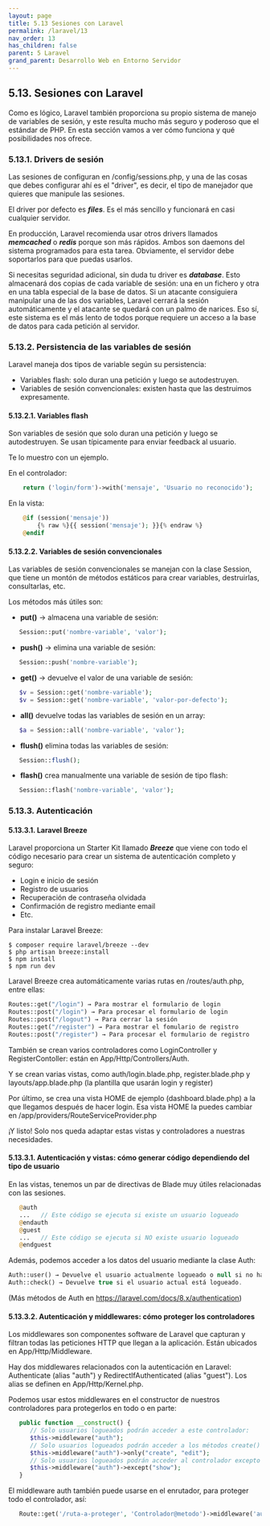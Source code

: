 ```yaml
---
layout: page
title: 5.13 Sesiones con Laravel
permalink: /laravel/13
nav_order: 13
has_children: false
parent: 5 Laravel
grand_parent: Desarrollo Web en Entorno Servidor
---
```


## 5.13. Sesiones con Laravel

Como es lógico, Laravel también proporciona su propio sistema de manejo de variables de sesión, y este resulta mucho más seguro y poderoso que el estándar de PHP. En esta sección vamos a ver cómo funciona y qué posibilidades nos ofrece.

### 5.13.1. Drivers de sesión

Las sesiones de configuran en /config/sessions.php, y una de las cosas que debes configurar ahí es el "driver", es decir, el tipo de manejador que quieres que manipule las sesiones.

El driver por defecto es ***files***. Es el más sencillo y funcionará en casi cualquier servidor.

En producción, Laravel recomienda usar otros drivers llamados ***memcached*** o ***redis*** porque son más rápidos. Ambos son daemons del sistema programados para esta tarea. Obviamente, el servidor debe soportarlos para que puedas usarlos.

Si necesitas seguridad adicional, sin duda tu driver es ***database***. Esto almacenará dos copias de cada variable de sesión: una en un fichero y otra en una tabla especial de la base de datos. Si un atacante consiguiera manipular una de las dos variables, Laravel cerrará la sesión automáticamente y el atacante se quedará con un palmo de narices. Eso sí, este sistema es el más lento de todos porque requiere un acceso a la base de datos para cada petición al servidor.

### 5.13.2. Persistencia de las variables de sesión

Laravel maneja dos tipos de variable según su persistencia:

* Variables flash: solo duran una petición y luego se autodestruyen.
* Variables de sesión convencionales: existen hasta que las destruimos expresamente.

#### 5.13.2.1. Variables flash

Son variables de sesión que solo duran una petición y luego se autodestruyen. Se usan típicamente para enviar feedback al usuario.

Te lo muestro con un ejemplo.

En el controlador:

```php
    return ('login/form')->with('mensaje', 'Usuario no reconocido');
```

En la vista:

```php
    @if (session('mensaje'))
        {% raw %}{{ session('mensaje'); }}{% endraw %}
    @endif
```

#### 5.13.2.2. Variables de sesión convencionales

Las variables de sesión convencionales se manejan con la clase Session, que tiene un montón de métodos estáticos para crear variables, destruirlas, consultarlas, etc.

Los métodos más útiles son:

* **put()** -> almacena una variable de sesión:

```php
   Session::put('nombre-variable', 'valor');
```

* **push()** -> elimina una variable de sesión:

```php
   Session::push('nombre-variable');
```

* **get()** -> devuelve el valor de una variable de sesión:

```php
   $v = Session::get('nombre-variable');
   $v = Session::get('nombre-variable', 'valor-por-defecto');
```

* **all()** devuelve todas las variables de sesión en un array:

```php
   $a = Session::all('nombre-variable', 'valor');
```

* **flush()** elimina todas las variables de sesión:

```php
   Session::flush();
```

* **flash()** crea manualmente una variable de sesión de tipo flash:

```php
   Session::flash('nombre-variable', 'valor');
```

### 5.13.3. Autenticación

#### 5.13.3.1. Laravel Breeze

Laravel proporciona un Starter Kit llamado ***Breeze*** que viene con todo el código necesario para crear un sistema de autenticación completo y seguro:

* Login e inicio de sesión
* Registro de usuarios
* Recuperación de contraseña olvidada
* Confirmación de registro mediante email
* Etc.

Para instalar Laravel Breeze:

```
$ composer require laravel/breeze --dev
$ php artisan breeze:install
$ npm install
$ npm run dev
```

Laravel Breeze crea automáticamente varias rutas en /routes/auth.php, entre ellas:

```php
Routes::get("/login") → Para mostrar el formulario de login
Routes::post("/login") → Para procesar el formulario de login
Routes::post("/logout") → Para cerrar la sesión
Routes::get("/register") → Para mostrar el fomulario de registro
Routes::post("/register") → Para procesar el formulario de registro
```

También se crean varios controladores como LoginController y RegisterContoller: están en App/Http/Controllers/Auth.

Y se crean varias vistas, como auth/login.blade.php, register.blade.php y layouts/app.blade.php (la plantilla que usarán login y register)

Por último, se crea una vista HOME de ejemplo (dashboard.blade.php) a la que llegamos después de hacer login. Esa vista HOME la puedes cambiar en /app/providers/RouteServiceProvider.php

¡Y listo! Solo nos queda adaptar estas vistas y controladores a nuestras necesidades.

#### 5.13.3.1. Autenticación y vistas: cómo generar código dependiendo del tipo de usuario

En las vistas, tenemos un par de directivas de Blade muy útiles relacionadas con las sesiones.

```php
   @auth
   ...   // Este código se ejecuta si existe un usuario logueado
   @endauth
   @guest
   ...   // Este código se ejecuta si NO existe usuario logueado
   @endguest
```

Además, podemos acceder a los datos del usuario mediante la clase Auth:

```php
Auth::user() → Devuelve el usuario actualmente logueado o null si no hay ninguna sesión abierta.
Auth::check() → Devuelve true si el usuario actual está logueado.
```

(Más métodos de Auth en https://laravel.com/docs/8.x/authentication)

#### 5.13.3.2. Autenticación y middlewares: cómo proteger los controladores

Los middlewares son componentes software de Laravel que capturan y filtran todas las peticiones HTTP que llegan a la aplicación.
Están ubicados en App/Http/Middleware.

Hay dos middlewares relacionados con la autenticación en Laravel: Authenticate (alias "auth") y RedirectIfAuthenticated (alias "guest"). Los alias se definen en App/Http/Kernel.php.

Podemos usar estos middlewares en el constructor de nuestros controladores para protegerlos en todo o en parte:

```php
   public function __construct() {
      // Solo usuarios logueados podrán acceder a este controlador:
      $this->middleware("auth"); 
      // Solo usuarios logueados podrán acceder a los métodos create() y edit():
      $this->middleware("auth")->only("create", "edit");
      // Solo usuarios logueados podrán acceder al controlador excepto a show():
      $this->middleware("auth")->except("show");
   }
```

El middleware auth también puede usarse en el enrutador, para proteger todo el controlador, así:

```php
   Route::get('/ruta-a-proteger', 'Controlador@metodo')->middleware('auth');
```


